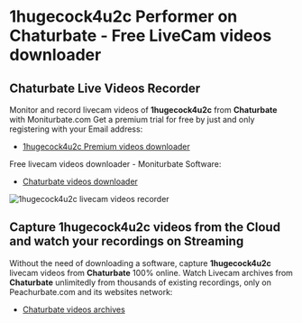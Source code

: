 # 1hugecock4u2c Performer on Chaturbate - Free LiveCam videos downloader

## Chaturbate Live Videos Recorder

Monitor and record livecam videos of **1hugecock4u2c** from **Chaturbate** with Moniturbate.com
Get a premium trial for free by just and only registering with your Email address:
* [1hugecock4u2c Premium videos downloader](https://moniturbate.com/request-demo-licence-key.html)

Free livecam videos downloader - Moniturbate Software:
* [Chaturbate videos downloader](https://moniturbate.com/moniturbate-download-software.html)

![1hugecock4u2c livecam videos recorder](https://peachurnet.com/templates/moniturbate-software.png)


## Capture 1hugecock4u2c videos from the Cloud and watch your recordings on Streaming

Without the need of downloading a software, capture **1hugecock4u2c** livecam videos from **Chaturbate** 100% online.
Watch Livecam archives from **Chaturbate** unlimitedly from thousands of existing recordings, only on Peachurbate.com and its websites network:
* [Chaturbate videos archives](https://peachurnet.com/)